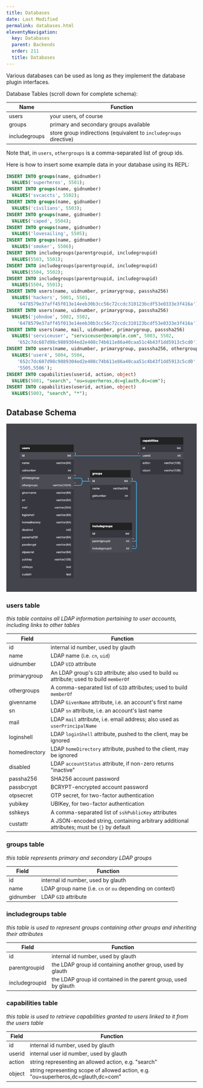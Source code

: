 ```yaml
---
title: Databases
date: Last Modified 
permalink: databases.html
eleventyNavigation:
  key: Databases
  parent: Backends
  order: 211
  title: Databases
---
```

Various databases can be used as long as they implement the database plugin interfaces.

Database Tables (scroll down for complete schema):

|Name|Function|
|-|-|
|users|your users, of course|
|groups|primary and secondary groups available|
|includegroups|store group indirections (equivalent to `includegroups` directive)|

Note that, in `users`, `othergroups` is a comma-separated list of group ids.

Here is how to insert some example data in your database using its REPL:

```sql
INSERT INTO groups(name, gidnumber)
  VALUES('superheros', 5501);
INSERT INTO groups(name, gidnumber)
  VALUES('svcaccts', 5502);
INSERT INTO groups(name, gidnumber)
  VALUES('civilians', 5503);
INSERT INTO groups(name, gidnumber)
  VALUES('caped', 5504);
INSERT INTO groups(name, gidnumber)
  VALUES('lovesailing', 5505);
INSERT INTO groups(name, gidnumber)
  VALUES('smoker', 5506);
INSERT INTO includegroups(parentgroupid, includegroupid)
  VALUES(5503, 5501);
INSERT INTO includegroups(parentgroupid, includegroupid)
  VALUES(5504, 5502);
INSERT INTO includegroups(parentgroupid, includegroupid)
  VALUES(5504, 5501);
INSERT INTO users(name, uidnumber, primarygroup, passsha256)
  VALUES('hackers', 5001, 5501,
    '6478579e37aff45f013e14eeb30b3cc56c72ccdc310123bcdf53e0333e3f416a');
INSERT INTO users(name, uidnumber, primarygroup, passsha256)
  VALUES('johndoe', 5002, 5502,
    '6478579e37aff45f013e14eeb30b3cc56c72ccdc310123bcdf53e0333e3f416a');
INSERT INTO users(name, mail, uidnumber, primarygroup, passsha256)
  VALUES('serviceuser', "serviceuser@example.com", 5003, 5502,
    '652c7dc687d98c9889304ed2e408c74b611e86a40caa51c4b43f1dd5913c5cd0');
INSERT INTO users(name, uidnumber, primarygroup, passsha256, othergroups)
  VALUES('user4', 5004, 5504,
    '652c7dc687d98c9889304ed2e408c74b611e86a40caa51c4b43f1dd5913c5cd0',
    '5505,5506');
INSERT INTO capabilities(userid, action, object)
  VALUES(5001, "search", "ou=superheros,dc=glauth,dc=com");
INSERT INTO capabilities(userid, action, object)
  VALUES(5003, "search", "*");
```

## Database Schema 

![http://localhost:8000/docs/content/images/glauth-simple-schema.png](/docs/content/images/glauth-simple-schema.png)

### users table

_this table contains all LDAP information pertaining to user accounts, including links to other tables_

|Field|Function|
|-|-|
|id|internal id number, used by glauth|
|name|LDAP name (i.e. `cn`, `uid`)|
|uidnumber|LDAP `UID` attribute|
|primarygroup|An LDAP group's `GID` attribute; also used to build `ou` attribute; used to build `memberOf`|
|othergroups|A comma-separated list of `GID` attributes; used to build `memberOf`|
|givenname|LDAP `GivenName` attribute, i.e. an account's first name|
|sn|LDAP `sn` attribute, i.e. an account's last name|
|mail|LDAP `mail` attribute, i.e. email address; also used as `userPrincipalName`|
|loginshell|LDAP `loginShell` attribute, pushed to the client, may be ignored|
|homedirectory|LDAP `homeDirectory` attribute, pushed to the client, may be ignored|
|disabled|LDAP `accountStatus` attribute, if non-zero returns "inactive"|
|passha256|SHA256 account password|
|passbcrypt|BCRYPT-encrypted account password|
|otpsecret|OTP secret, for two-factor authentication|
|yubikey|UBIKey, for two-factor authentication|
|sshkeys|A comma-separated list of `sshPublicKey` attributes|
|custattr|A JSON-encoded string, containing arbitrary additional attributes; must be `{}` by default|

### groups table

_this table represents primary and secondary LDAP groups_

|Field|Function|
|-|-|
|id|internal id number, used by glauth|
|name|LDAP group name (i.e. `cn` or `ou` depending on context)|
|gidnumber|LDAP `GID` attribute|

### includegroups table

_this table is used to represent groups containing other groups and inheriting their attributes_

|Field|Function|
|-|-|
|id|internal id number, used by glauth|
|parentgroupid|the LDAP group id containing another group, used by glauth|
|includegroupid|the LDAP group id contained in the parent group, used by glauth|

### capabilities table

_this table is used to retrieve capabilities granted to users linked to it from the users table_

|Field|Function|
|-|-|
|id|internal id number, used by glauth|
|userid|internal user id number, used by glauth|
|action|string representing an allowed action, e.g. "search"|
|object|string representing scope of allowed action, e.g. "ou=superheros,dc=glauth,dc=com"|